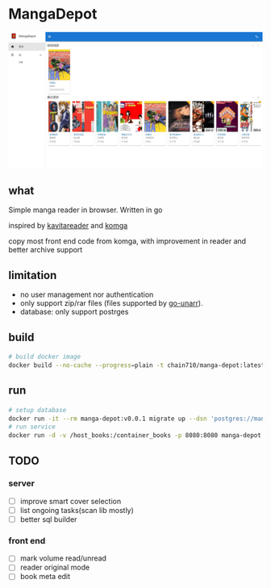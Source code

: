# MangaDepot

![alt screen](docs/screen.png)

## what

Simple manga reader in browser. Written in go

inspired by [kavitareader](https://www.kavitareader.com/) and [komga](https://komga.org/)

copy most front end code from komga, with improvement in reader and better archive support

## limitation

- no user management nor authentication
- only support zip/rar files (files supported by [go-unarr](https://github.com/gen2brain/go-unarr)).
- database: only support postrges

## build

```bash
# build docker image
docker build --no-cache --progress=plain -t chain710/manga-depot:latest .
```

## run

```bash
# setup database
docker run -it --rm manga-depot:v0.0.1 migrate up --dsn 'postgres://manga:123456@localhost:5432/manga?sslmode=disable'
# run service
docker run -d -v /host_books:/container_books -p 8080:8080 manga-depot:v0.0.1 serve --dsn 'postgres://manga:123456@localhost:5432/manga?sslmode=disable'
```

## TODO

### server

- [ ] improve smart cover selection
- [ ] list ongoing tasks(scan lib mostly)
- [ ] better sql builder

### front end

- [ ] mark volume read/unread
- [ ] reader original mode
- [ ] book meta edit
